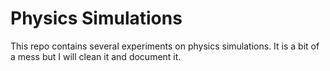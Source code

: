 # Physics Simulations

This repo contains several experiments on physics simulations. It is a bit of a mess but I will clean it and document it.
